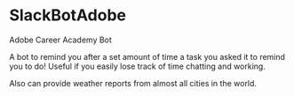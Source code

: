 # SlackBotAdobe
 Adobe Career Academy Bot
 
 A bot to remind you after a set amount of time a task you asked it to remind you to do!
 Useful if you easily lose track of time chatting and working.
 
 Also can provide weather reports from almost all cities in the world.
